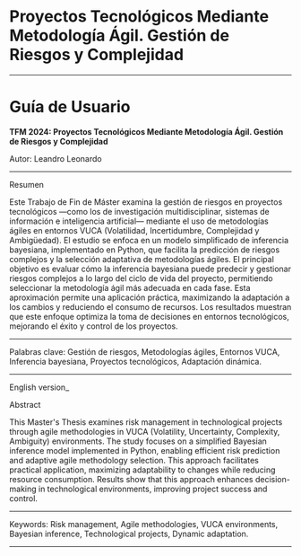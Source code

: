 # Proyectos Tecnológicos Mediante Metodología Ágil. Gestión de Riesgos y Complejidad
---

# **Guía de Usuario**

**TFM 2024: Proyectos Tecnológicos Mediante Metodología Ágil. Gestión de Riesgos y Complejidad**

Autor: Leandro Leonardo

---

Resumen

Este Trabajo de Fin de Máster examina la gestión de riesgos en proyectos tecnológicos —como los de investigación multidisciplinar, sistemas de información e inteligencia artificial— mediante el uso de metodologías ágiles en entornos VUCA (Volatilidad, Incertidumbre, Complejidad y Ambigüedad). El estudio se enfoca en un modelo simplificado de inferencia bayesiana, implementado en Python, que facilita la predicción de riesgos complejos y la selección adaptativa de metodologías ágiles. El principal objetivo es evaluar cómo la inferencia bayesiana puede predecir y gestionar riesgos complejos a lo largo del ciclo de vida del proyecto, permitiendo seleccionar la metodología ágil más adecuada en cada fase. Esta aproximación permite una aplicación práctica, maximizando la adaptación a los cambios y reduciendo el consumo de recursos. Los resultados muestran que este enfoque optimiza la toma de decisiones en entornos tecnológicos, mejorando el éxito y control de los proyectos.

---

Palabras clave: Gestión de riesgos, Metodologías ágiles, Entornos VUCA, Inferencia bayesiana, Proyectos tecnológicos, Adaptación dinámica.

---

English version_

Abstract

This Master's Thesis examines risk management in technological projects through agile methodologies in VUCA (Volatility, Uncertainty, Complexity, Ambiguity) environments. The study focuses on a simplified Bayesian inference model implemented in Python, enabling efficient risk prediction and adaptive agile methodology selection. This approach facilitates practical application, maximizing adaptability to changes while reducing resource consumption. Results show that this approach enhances decision-making in technological environments, improving project success and control.

---

Keywords: Risk management, Agile methodologies, VUCA environments, Bayesian inference, Technological projects, Dynamic adaptation.

---
